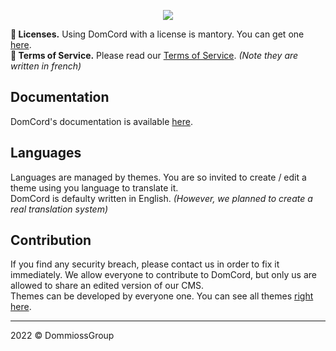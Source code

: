 <p align="center"><img src="https://domcord.dommioss.fr/img/favicon.ico"></p>

**🚧 Licenses.** Using DomCord with a license is mantory. You can get one [here](https://domcord.dommioss.fr/?page=licenses "here").<br>
**🚨 Terms of Service.** Please read our [Terms of Service](https://dommioss.fr/cgu "Terms of Service"). *(Note they are written in french)*<br>

## Documentation
DomCord's documentation is available [here](https://docs.domcord.dommioss.fr/ "here"). 

## Languages
Languages are managed by themes. You are so invited to create / edit a theme using you language to translate it.<br>
DomCord is defaulty written in English. *(However, we planned to create a real translation system)*

## Contribution
If you find any security breach, please contact us in order to fix it immediately. We allow everyone to contribute to DomCord, but only us are allowed to share an edited version of our CMS.<br>
Themes can be developed by everyone one. You can see all themes [right here](https://domcord.dommioss.fr/?page=resources "right here").

------------
2022 &copy; DommiossGroup 
